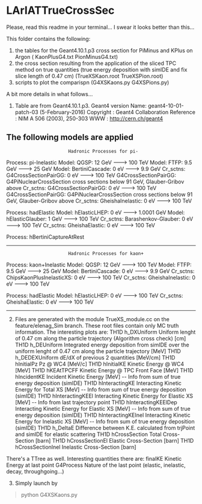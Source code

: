# LArIATTrueCrossSec
Please, read this readme in your terminal... I swear it looks better than this... 

This folder contains the following:

1. the tables for the Geant4.10.1.p3 cross section for PiMinus and KPlus on Argon ( KaonPlusG4.txt  PionMinusG4.txt)
2. the cross section resulting from the application of the sliced TPC method on true quantities (true energy deposition with simIDE and fix slice length of 0.47 cm)
  (TrueXSKaon.root TrueXSPion.root)
3. scripts to plot the comparispn (G4XSKaons.py	    G4XSPions.py)

A bit more details in what follows...


1. Table are from  Geant4.10.1.p3. 
Geant4 version Name: geant4-10-01-patch-03    (5-February-2016)
       	       	     Copyright : Geant4 Collaboration
		     Reference : NIM A 506 (2003), 250-303
		     WWW : http://cern.ch/geant4

The following models are applied
---------------------------------------------------
                           Hadronic Processes for pi-
  Process: pi-Inelastic
        Model:                      QGSP: 12 GeV ---> 100 TeV
        Model:                      FTFP: 9.5 GeV ---> 25 GeV
        Model:            BertiniCascade: 0 eV  ---> 9.9 GeV
     Cr_sctns:      G4CrossSectionPairGG: 0 eV  ---> 100 TeV
                         G4CrossSectionPairGG: G4PiNuclearCrossSection cross sections 
                           below 91 GeV, Glauber-Gribov above 
     Cr_sctns:      G4CrossSectionPairGG: 0 eV  ---> 100 TeV
                         G4CrossSectionPairGG: G4PiNuclearCrossSection cross sections 
                           below 91 GeV, Glauber-Gribov above 
     Cr_sctns:          GheishaInelastic: 0 eV  ---> 100 TeV

  Process: hadElastic
        Model:              hElasticLHEP: 0 eV  ---> 1.0001 GeV
        Model:           hElasticGlauber: 1 GeV ---> 100 TeV
     Cr_sctns:       Barashenkov-Glauber: 0 eV  ---> 100 TeV
     Cr_sctns:            GheishaElastic: 0 eV  ---> 100 TeV

  Process: hBertiniCaptureAtRest


---------------------------------------------------
                           Hadronic Processes for kaon+

  Process: kaon+Inelastic
        Model:                      QGSP: 12 GeV ---> 100 TeV
        Model:                      FTFP: 9.5 GeV ---> 25 GeV
        Model:            BertiniCascade: 0 eV  ---> 9.9 GeV
     Cr_sctns:  ChipsKaonPlusInelasticXS: 0 eV  ---> 100 TeV
     Cr_sctns:          GheishaInelastic: 0 eV  ---> 100 TeV

  Process: hadElastic
        Model:              hElasticLHEP: 0 eV  ---> 100 TeV
     Cr_sctns:            GheishaElastic: 0 eV  ---> 100 TeV

---------------------------------------------------


2. Files are generated with the module TrueXS_module.cc on the feature/elenag_Sim branch. These root files contain only MC truth information.
The interesting plots are:
TH1D	h_DXUniform             Uniform lenght of 0.47 cm along the particle trajectory (Algorithm cross check) [cm]
TH1D	h_DEUniform             Integrated energy deposition from simIDE over the uniform lenght of 0.47 cm along the particle trajectory [MeV]
TH1D	h_DEDEXUniform  	dE/dX of previous 2 quantities [MeV/cm]
TH1D	hInitialPz		Pz @ WC4 [MeV/c]
TH1D	hInitialKE		Kinetic Energy @ WC4 [MeV]
TH1D	hKEAtTPCFF		Kinetic Energy @ TPC Front Face [MeV]
TH1D	hIncidentKE		Incident Kinetic Energy [MeV]                     -- Info from sum of true energy deposition (simIDE)
TH1D	hInteractingKE		Interacting Kinetic Energy for Total XS     [MeV] -- Info from sum of true energy deposition (simIDE)
TH1D	hInteractingKEEl	Interacting Kinetic Energy for Elastic XS   [MeV] -- Info from last trajectory point
TH1D	hInteractingKEElDep	Interacting Kinetic Energy for Elastic XS   [MeV] -- Info from sum of true energy deposition (simIDE)
TH1D	hInteractingKEInel	Interacting Kinetic Energy for Inelastic XS [MeV] -- Info from sum of true energy deposition (simIDE)
TH1D	h_DeltaE		Difference between K.E. calculated from trjPoint and simIDE for elastic scattering
TH1D	hCrossSection		Total Cross-Section [barn]
TH1D	hCrossSectionEl		Elastic Cross-Section [barn]
TH1D	hCrossSectionInel	Inelastic Cross-Section [barn]

There's a TTree as well. Interesting quantities there are:
finalKE         Kinetic Energy at last point
G4Process       Nature of the last point (elastic, inelastic, decay, throughgoing...)



3. Simply launch by
> python G4XSKaons.py
